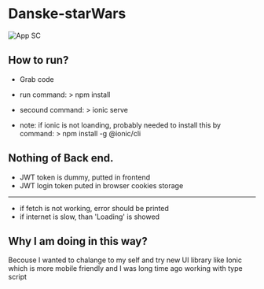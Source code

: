 # Danske-starWars

![App SC](https://i.ibb.co/zVKXn8y/Picture1.png)

## How to run?

- Grab code
- run command: > npm install
- secound command: > ionic serve


- note: if ionic is not loanding, probably needed to install this by command: > npm install -g @ionic/cli

## Nothing of Back end.
- JWT token is dummy, putted in frontend
- JWT login token puted in browser cookies storage

---
- if fetch is not working, error should be printed
- if internet is slow, than 'Loading' is showed

## Why I am doing in this way?

Becouse I wanted to chalange to my self and try new UI library like Ionic which is more mobile friendly and I was long time ago working with type script
